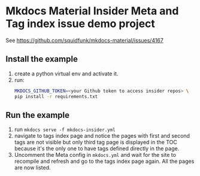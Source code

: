 # Mkdocs Material Insider Meta and Tag index issue demo project

See https://github.com/squidfunk/mkdocs-material/issues/4167

## Install the example

1. create a python virtual env and activate it.
1. run:
    ```bash
    MKDOCS_GITHUB_TOKEN=<your Github token to access insider repos> \
    pip install -r requirements.txt
    ```

## Run the example

1. run `mkdocs serve -f mkdocs-insider.yml`
1. navigate to tags index page and notice the pages with first and second tags are not visible but only
    third tag page is displayed in the TOC because it's the only one to have tags defined directly in the page.
1. Uncomment the Meta config in `mkdocs.yml` and wait for the site to recompile and refresh
     and go to the tags index page again. All the pages are now listed.
